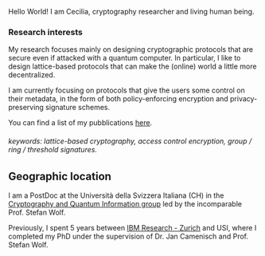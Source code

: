 Hello World! I am Cecilia, cryptography researcher and living human being.

### Research interests

My research focuses mainly on designing cryptographic protocols that are secure even if attacked with a quantum computer.
In particular, I like to design lattice-based protocols that can make the (online) world a little more decentralized.

I am currently focusing on protocols that give the users some control on their metadata, in the form of both policy-enforcing encryption and privacy-preserving signature schemes.

You can find a list of my pubblications [here](https://dblp.uni-trier.de/pid/216/6219.html).

###### keywords: lattice-based cryptography, access control encryption, group / ring / threshold signatures.

## Geographic location

I am a PostDoc at the Università della Svizzera Italiana (CH) in the [Cryptography and Quantum Information group](https://cqi.inf.usi.ch/index.php) led by the incomparable Prof. Stefan Wolf.

Previously, I spent 5 years between [IBM Research - Zurich](https://www.zurich.ibm.com/) and USI, where I completed my PhD under the supervision of Dr. Jan Camenisch and Prof. Stefan Wolf.
